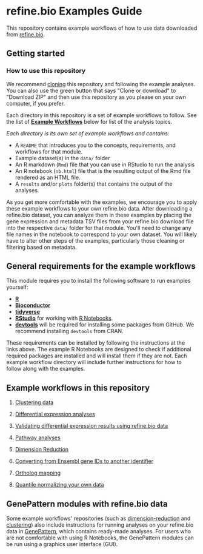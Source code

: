 # refine.bio Examples Guide
This repository contains example workflows of how to use data downloaded from
[refine.bio](https://www.refine.bio).

## Getting started

### How to use this repository
We recommend [cloning](https://help.github.com/articles/cloning-a-repository/)
this repository and following the example analyses.
You can also use the green button that says "Clone or download" to "Download ZIP" and then use this repository as you please on your own computer, if you prefer.

Each directory in this repository is a set of example workflows to follow.
See the list of [**Example Workflows**](#example-workflows-in-this-repository)
below for list of the analysis topics.

*Each directory is its own set of example workflows and contains:*

- A `README` that introduces you to the concepts, requirements, and workflows for that module.
- Example dataset(s) in the `data/` folder
- An R markdown (`Rmd`) file that you can use in RStudio to run the analysis
- An R notebook (`nb.html`) file that is the resulting output of the Rmd file
rendered as an HTML file.
- A `results` and/or `plots` folder(s) that contains the output of the analyses.

As you get more comfortable with the examples, we encourage you to apply these example workflows to your own refine.bio data.
After downloading a refine.bio dataset, you can analyze them in these examples by placing the gene expression and metadata TSV files from your refine.bio download file into the respective `data/` folder for that module.
You'll need to change any file names in the notebook to correspond to your own dataset.
You will likely have to alter other steps of the examples, particularly those cleaning or filtering based on metadata.

## General requirements for the example workflows

This module requires you to install the following software to run examples yourself:

* [**R**](https://cran.r-project.org/)
* [**Bioconductor**](https://bioconductor.org/install/)
* [**tidyverse**](https://www.tidyverse.org/)
* [**RStudio**](https://www.rstudio.com/products/RStudio/) for working with [R Notebooks](https://bookdown.org/yihui/rmarkdown/notebook.html).
* [**devtools**](https://cran.r-project.org/web/packages/devtools/readme/README.html)
will be required for installing some packages from GitHub. We recommend installing `devtools` from CRAN.

These requirements can be installed by following the instructions at the links above.
The example R Notebooks are designed to check if additional required packages are installed and will install them if they are not.
Each example workflow directory will include further instructions for how to follow along with the examples.

## Example workflows in this repository  

1. [Clustering data](https://github.com/AlexsLemonade/refinebio-examples/blob/master/clustering)  

2. [Differential expression analyses](https://github.com/AlexsLemonade/refinebio-examples/blob/master/differential-expression)  

3. [Validating differential expression results using refine.bio data](https://github.com/AlexsLemonade/refinebio-examples/blob/master/validate-differential-expression)

4. [Pathway analyses](https://github.com/AlexsLemonade/refinebio-examples/blob/master/pathway-analysis)

5. [Dimension Reduction](https://github.com/AlexsLemonade/refinebio-examples/blob/master/dimension-reduction)

6. [Converting from Ensembl gene IDs to another identifier](https://github.com/AlexsLemonade/refinebio-examples/blob/master/ensembl-id-convert)  

7. [Ortholog mapping](https://github.com/AlexsLemonade/refinebio-examples/blob/master/ortholog-mapping)  

8. [Quantile normalizing your own data](https://github.com/AlexsLemonade/refinebio-examples/blob/master/normalize-own-data)


## GenePattern modules with refine.bio data

Some example workflows' repositories (such as [dimension-reduction](https://github.com/AlexsLemonade/refinebio-examples/blob/master/dimension-reduction) and [clustering](https://github.com/AlexsLemonade/refinebio-examples/blob/master/clustering)) also include instructions for running analyses on your refine.bio data in [GenePattern](https://cloud.genepattern.org/gp/pages/login.jsf), which contains ready-made analyses.
For users who are not comfortable with using R Notebooks, the GenePattern modules can be run using a graphics user interface (GUI).
